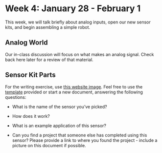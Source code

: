 # Week 4: January 28 - February 1

This week, we will talk briefly about analog inputs, open our new sensor kits, and begin assembling a simple robot.

## Analog World

Our in-class discussion will focus on what makes an analog signal. Check back here later for a review of that material.

## Sensor Kit Parts

For the writing exercise, use [this website image](https://www.elegoo.com/wp-content/uploads/2017/01/1-37%E5%A5%97%E4%BB%B62.0%E6%8B%BC%E5%9B%BE20161129.jpg). Feel free to use the [template](http://jlaurentpdx.github.io/beginning-maker-tech/docs/Week4_SensorIdentification) provided or start a new document, answering the following questions:

  * What is the name of the sensor you’ve picked?

  * How does it work?

  * What is an example application of this sensor?

  * Can you find a project that someone else has completed using this sensor? Please provide a link to where you found the project - include a picture on this document if possible.
